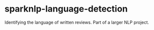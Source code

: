 # sparknlp-language-detection
Identifying the language of written reviews. Part of a larger NLP project.
